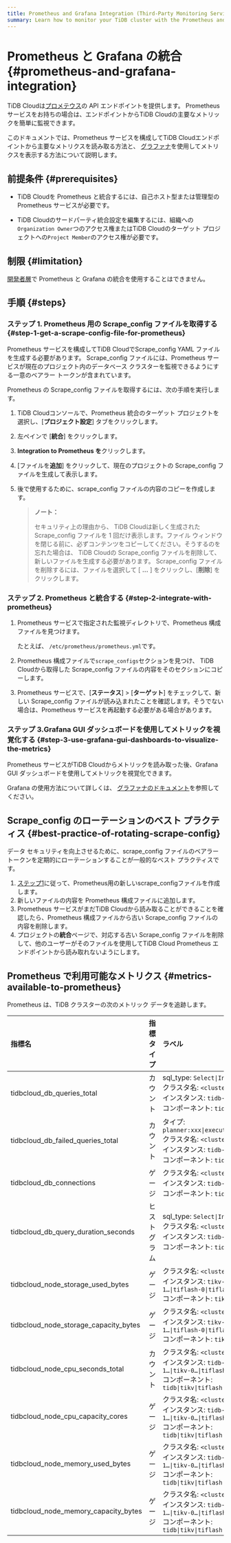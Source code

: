 ```yaml
---
title: Prometheus and Grafana Integration (Third-Party Monitoring Service)
summary: Learn how to monitor your TiDB cluster with the Prometheus and Grafana integration.
---
```


# Prometheus と Grafana の統合 {#prometheus-and-grafana-integration}

TiDB Cloudは[プロメテウス](https://prometheus.io/)の API エンドポイントを提供します。 Prometheus サービスをお持ちの場合は、エンドポイントからTiDB Cloudの主要なメトリックを簡単に監視できます。

このドキュメントでは、Prometheus サービスを構成してTiDB Cloudエンドポイントから主要なメトリクスを読み取る方法と、 [グラファナ](https://grafana.com/)を使用してメトリクスを表示する方法について説明します。

## 前提条件 {#prerequisites}

-   TiDB Cloudを Prometheus と統合するには、自己ホスト型または管理型の Prometheus サービスが必要です。

-   TiDB Cloudのサードパーティ統合設定を編集するには、組織への`Organization Owner`つのアクセス権またはTiDB Cloudのターゲット プロジェクトへの`Project Member`のアクセス権が必要です。

## 制限 {#limitation}

[開発者層](/tidb-cloud/select-cluster-tier.md#developer-tier)で Prometheus と Grafana の統合を使用することはできません。

## 手順 {#steps}

### ステップ 1. Prometheus 用の Scrape_config ファイルを取得する {#step-1-get-a-scrape-config-file-for-prometheus}

Prometheus サービスを構成してTiDB CloudでScrape_config YAML ファイルを生成する必要があります。 Scrape_config ファイルには、Prometheus サービスが現在のプロジェクト内のデータベース クラスターを監視できるようにする一意のベアラー トークンが含まれています。

Prometheus の Scrape_config ファイルを取得するには、次の手順を実行します。

1.  TiDB Cloudコンソールで、Prometheus 統合のターゲット プロジェクトを選択し、[**プロジェクト設定**] タブをクリックします。

2.  左ペインで [**統合**] をクリックします。

3.  **Integration to Prometheus を**クリックします。

4.  [ファイルを**追加**] をクリックして、現在のプロジェクトの Scrape_config ファイルを生成して表示します。

5.  後で使用するために、scrape_config ファイルの内容のコピーを作成します。

    > **ノート：**
    >
    > セキュリティ上の理由から、 TiDB Cloudは新しく生成された Scrape_config ファイルを 1 回だけ表示します。ファイル ウィンドウを閉じる前に、必ずコンテンツをコピーしてください。そうするのを忘れた場合は、 TiDB Cloudの Scrape_config ファイルを削除して、新しいファイルを生成する必要があります。 Scrape_config ファイルを削除するには、ファイルを選択して [ **...** ] をクリックし、[<strong>削除</strong>] をクリックします。

### ステップ 2. Prometheus と統合する {#step-2-integrate-with-prometheus}

1.  Prometheus サービスで指定された監視ディレクトリで、Prometheus 構成ファイルを見つけます。

    たとえば、 `/etc/prometheus/prometheus.yml`です。

2.  Prometheus 構成ファイルで`scrape_configs`セクションを見つけ、 TiDB Cloudから取得した Scrape_config ファイルの内容をそのセクションにコピーします。

3.  Prometheus サービスで、[**ステータス**] &gt; [<strong>ターゲット</strong>] をチェックして、新しい Scrape_config ファイルが読み込まれたことを確認します。そうでない場合は、Prometheus サービスを再起動する必要がある場合があります。

### ステップ 3.Grafana GUI ダッシュボードを使用してメトリックを視覚化する {#step-3-use-grafana-gui-dashboards-to-visualize-the-metrics}

Prometheus サービスがTiDB Cloudからメトリックを読み取った後、Grafana GUI ダッシュボードを使用してメトリックを視覚化できます。

Grafana の使用方法について詳しくは、 [グラファナのドキュメント](https://grafana.com/docs/grafana/latest/getting-started/getting-started-prometheus/)を参照してください。

## Scrape_config のローテーションのベスト プラクティス {#best-practice-of-rotating-scrape-config}

データ セキュリティを向上させるために、scrape_config ファイルのベアラー トークンを定期的にローテーションすることが一般的なベスト プラクティスです。

1.  [ステップ1](#step-1-get-a-scrape_config-file-for-prometheus)に従って、Prometheus用の新しいscrape_configファイルを作成します。
2.  新しいファイルの内容を Prometheus 構成ファイルに追加します。
3.  Prometheus サービスがまだTiDB Cloudから読み取ることができることを確認したら、Prometheus 構成ファイルから古い Scrape_config ファイルの内容を削除します。
4.  プロジェクトの**統合**ページで、対応する古い Scrape_config ファイルを削除して、他のユーザーがそのファイルを使用してTiDB Cloud Prometheus エンドポイントから読み取れないようにします。

## Prometheus で利用可能なメトリクス {#metrics-available-to-prometheus}

Prometheus は、TiDB クラスターの次のメトリック データを追跡します。

| 指標名                                   | 指標タイプ  | ラベル                                                                                                                  | 説明                              |
| :------------------------------------ | :----- | :------------------------------------------------------------------------------------------------------------------- | :------------------------------ |
| tidbcloud_db_queries_total            | カウント   | sql_type: `Select\|Insert\|...`<br/>クラスタ名: `<cluster name>`<br/>インスタンス: `tidb-0\|tidb-1…`<br/>コンポーネント: `tidb`        | 実行されたステートメントの総数                 |
| tidbcloud_db_failed_queries_total     | カウント   | タイプ: `planner:xxx\|executor:2345\|...`<br/>クラスタ名: `<cluster name>`<br/>インスタンス: `tidb-0\|tidb-1…`<br/>コンポーネント: `tidb` | 実行エラーの総数                        |
| tidbcloud_db_connections              | ゲージ    | クラスタ名: `<cluster name>`<br/>インスタンス: `tidb-0\|tidb-1…`<br/>コンポーネント: `tidb`                                            | TiDBサーバーの現在の接続数                 |
| tidbcloud_db_query_duration_seconds   | ヒストグラム | sql_type: `Select\|Insert\|...`<br/>クラスタ名: `<cluster name>`<br/>インスタンス: `tidb-0\|tidb-1…`<br/>コンポーネント: `tidb`        | ステートメントの期間ヒストグラム                |
| tidbcloud_node_storage_used_bytes     | ゲージ    | クラスタ名: `<cluster name>`<br/>インスタンス: `tikv-0\|tikv-1…\|tiflash-0\|tiflash-1…`<br/>コンポーネント: `tikv\|tiflash`            | TiKV/TiFlash ノードのディスク使用量バイト     |
| tidbcloud_node_storage_capacity_bytes | ゲージ    | クラスタ名: `<cluster name>`<br/>インスタンス: `tikv-0\|tikv-1…\|tiflash-0\|tiflash-1…`<br/>コンポーネント: `tikv\|tiflash`            | TiKV/TiFlash ノードのディスク容量バイト      |
| tidbcloud_node_cpu_seconds_total      | カウント   | クラスタ名: `<cluster name>`<br/>インスタンス: `tidb-0\|tidb-1…\|tikv-0…\|tiflash-0…`<br/>コンポーネント: `tidb\|tikv\|tiflash`        | TiDB/TiKV/TiFlash ノードの CPU 使用率  |
| tidbcloud_node_cpu_capacity_cores     | ゲージ    | クラスタ名: `<cluster name>`<br/>インスタンス: `tidb-0\|tidb-1…\|tikv-0…\|tiflash-0…`<br/>コンポーネント: `tidb\|tikv\|tiflash`        | TiDB/TiKV/TiFlash ノードの CPU 制限コア |
| tidbcloud_node_memory_used_bytes      | ゲージ    | クラスタ名: `<cluster name>`<br/>インスタンス: `tidb-0\|tidb-1…\|tikv-0…\|tiflash-0…`<br/>コンポーネント: `tidb\|tikv\|tiflash`        | TiDB/TiKV/TiFlash ノードの使用メモリバイト数 |
| tidbcloud_node_memory_capacity_bytes  | ゲージ    | クラスタ名: `<cluster name>`<br/>インスタンス: `tidb-0\|tidb-1…\|tikv-0…\|tiflash-0…`<br/>コンポーネント: `tidb\|tikv\|tiflash`        | TiDB/TiKV/TiFlash ノードのメモリ容量バイト  |
